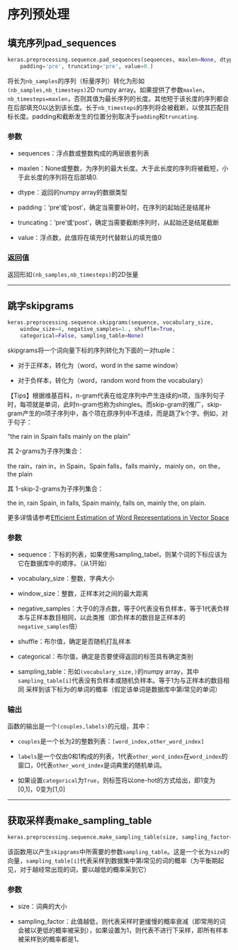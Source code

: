 # 序列预处理

## 填充序列pad_sequences
```python
keras.preprocessing.sequence.pad_sequences(sequences, maxlen=None, dtype='int32',
    padding='pre', truncating='pre', value=0.)
```
将长为```nb_samples```的序列（标量序列）转化为形如```(nb_samples,nb_timesteps)```2D numpy array。如果提供了参数```maxlen```，```nb_timesteps=maxlen```，否则其值为最长序列的长度。其他短于该长度的序列都会在后部填充0以达到该长度。长于`nb_timesteps`的序列将会被截断，以使其匹配目标长度。padding和截断发生的位置分别取决于`padding`和`truncating`.

### 参数

* sequences：浮点数或整数构成的两层嵌套列表

* maxlen：None或整数，为序列的最大长度。大于此长度的序列将被截短，小于此长度的序列将在后部填0.

* dtype：返回的numpy array的数据类型

* padding：‘pre’或‘post’，确定当需要补0时，在序列的起始还是结尾补

* truncating：‘pre’或‘post’，确定当需要截断序列时，从起始还是结尾截断

* value：浮点数，此值将在填充时代替默认的填充值0

### 返回值

返回形如```(nb_samples,nb_timesteps)```的2D张量

***

## 跳字skipgrams
```python
keras.preprocessing.sequence.skipgrams(sequence, vocabulary_size,
    window_size=4, negative_samples=1., shuffle=True,
    categorical=False, sampling_table=None)
```
skipgrams将一个词向量下标的序列转化为下面的一对tuple：

* 对于正样本，转化为（word，word in the same window）

* 对于负样本，转化为（word，random word from the vocabulary）

【Tips】根据维基百科，n-gram代表在给定序列中产生连续的n项，当序列句子时，每项就是单词，此时n-gram也称为shingles。而skip-gram的推广，skip-gram产生的n项子序列中，各个项在原序列中不连续，而是跳了k个字。例如，对于句子：

“the rain in Spain falls mainly on the plain”

其 2-grams为子序列集合：

the rain，rain in，in Spain，Spain falls，falls mainly，mainly on，on the，the plain

其 1-skip-2-grams为子序列集合：

the in, rain Spain, in falls, Spain mainly, falls on, mainly the, on plain.

更多详情请参考[Efficient Estimation of Word Representations in Vector Space](http://arxiv.org/pdf/1301.3781v3.pdf)

### 参数

* sequence：下标的列表，如果使用sampling_tabel，则某个词的下标应该为它在数据库中的顺序。（从1开始）

* vocabulary_size：整数，字典大小

* window_size：整数，正样本对之间的最大距离

* negative_samples：大于0的浮点数，等于0代表没有负样本，等于1代表负样本与正样本数目相同，以此类推（即负样本的数目是正样本的```negative_samples```倍）

* shuffle：布尔值，确定是否随机打乱样本

* categorical：布尔值，确定是否要使得返回的标签具有确定类别

* sampling_table：形如```(vocabulary_size,)```的numpy array，其中```sampling_table[i]```代表没有负样本或随机负样本。等于1为与正样本的数目相同
采样到该下标为i的单词的概率（假定该单词是数据库中第i常见的单词）

### 输出

函数的输出是一个```(couples,labels)```的元组，其中：

* ```couples```是一个长为2的整数列表：```[word_index,other_word_index]```

* ```labels```是一个仅由0和1构成的列表，1代表```other_word_index```在```word_index```的窗口，0代表```other_word_index```是词典里的随机单词。

* 如果设置```categorical```为```True```，则标签将以one-hot的方式给出，即1变为\[0,1\]，0变为\[1,0\]

***

## 获取采样表make_sampling_table
```python
keras.preprocessing.sequence.make_sampling_table(size, sampling_factor=1e-5)
```
该函数用以产生```skipgrams```中所需要的参数```sampling_table```。这是一个长为```size```的向量，```sampling_table[i]```代表采样到数据集中第i常见的词的概率（为平衡期起见，对于越经常出现的词，要以越低的概率采到它）

### 参数

* size：词典的大小

* sampling_factor：此值越低，则代表采样时更缓慢的概率衰减（即常用的词会被以更低的概率被采到），如果设置为1，则代表不进行下采样，即所有样本被采样到的概率都是1。


